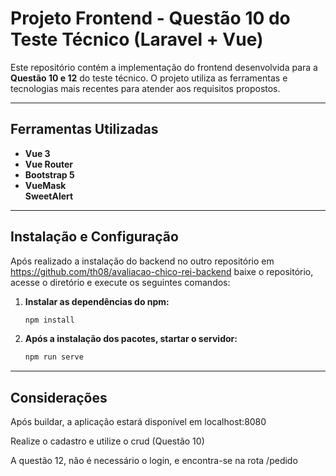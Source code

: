 # Projeto Frontend - Questão 10 do Teste Técnico (Laravel + Vue)

Este repositório contém a implementação do frontend desenvolvida para a **Questão 10 e 12** do teste técnico. O projeto utiliza as ferramentas e tecnologias mais recentes para atender aos requisitos propostos.

---

## Ferramentas Utilizadas

- **Vue 3**
- **Vue Router**
- **Bootstrap 5**
- **VueMask**  
  **SweetAlert**

---

## Instalação e Configuração

Após realizado a instalação do backend no outro repositório em https://github.com/th08/avaliacao-chico-rei-backend baixe o repositório, acesse o diretório e execute os seguintes comandos:

1.  **Instalar as dependências do npm:**

    ```bash
    npm install
    ```

2.  **Após a instalação dos pacotes, startar o servidor:**

    ```bash
    npm run serve
    ```

---

## Considerações

Após buildar, a aplicação estará disponível em localhost:8080

Realize o cadastro e utilize o crud (Questão 10)

A questão 12, não é necessário o login, e encontra-se na rota /pedido

